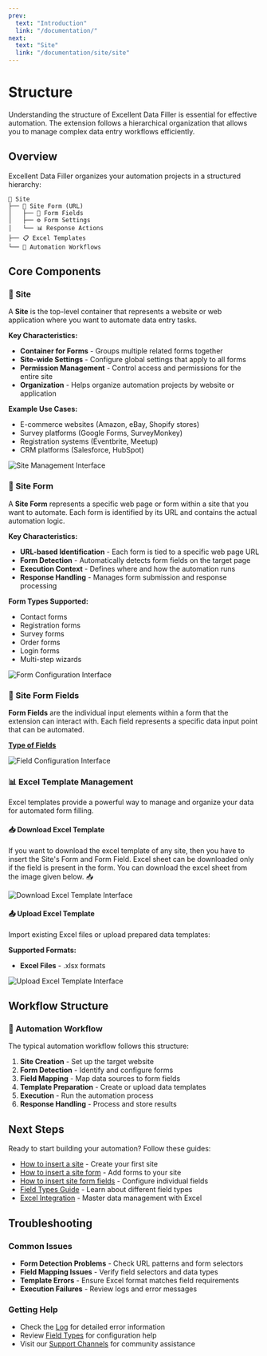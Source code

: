 ```yaml
---
prev:
  text: "Introduction"
  link: "/documentation/"
next:
  text: "Site"
  link: "/documentation/site/site"
---
```


# Structure

Understanding the structure of Excellent Data Filler is essential for effective automation. The extension follows a hierarchical organization that allows you to manage complex data entry workflows efficiently.

## Overview

Excellent Data Filler organizes your automation projects in a structured hierarchy:

```
📁 Site
├── 📄 Site Form (URL)
│   ├── 🔧 Form Fields
│   ├── ⚙️ Form Settings
│   └── 📊 Response Actions
├── 📋 Excel Templates
└── 🔄 Automation Workflows
```

## Core Components

### 🏢 Site

A **Site** is the top-level container that represents a website or web application where you want to automate data entry tasks.

**Key Characteristics:**

- **Container for Forms** - Groups multiple related forms together
- **Site-wide Settings** - Configure global settings that apply to all forms
- **Permission Management** - Control access and permissions for the entire site
- **Organization** - Helps organize automation projects by website or application

**Example Use Cases:**

- E-commerce websites (Amazon, eBay, Shopify stores)
- Survey platforms (Google Forms, SurveyMonkey)
- Registration systems (Eventbrite, Meetup)
- CRM platforms (Salesforce, HubSpot)

<img src="/image/site-01.png" alt="Site Management Interface">

### 📄 Site Form

A **Site Form** represents a specific web page or form within a site that you want to automate. Each form is identified by its URL and contains the actual automation logic.

**Key Characteristics:**

- **URL-based Identification** - Each form is tied to a specific web page URL
- **Form Detection** - Automatically detects form fields on the target page
- **Execution Context** - Defines where and how the automation runs
- **Response Handling** - Manages form submission and response processing

**Form Types Supported:**

- Contact forms
- Registration forms
- Survey forms
- Order forms
- Login forms
- Multi-step wizards

<img src="/image/form-01.png" alt="Form Configuration Interface">

### 🔧 Site Form Fields

**Form Fields** are the individual input elements within a form that the extension can interact with. Each field represents a specific data input point that can be automated.

[**Type of Fields**](/documentation/form-fields/field-types)

<img src="/image/field-01.png" alt="Field Configuration Interface">

### 📊 Excel Template Management

Excel templates provide a powerful way to manage and organize your data for automated form filling.

#### 📥 Download Excel Template

If you want to download the excel template of any site, then you have to insert the Site's Form and Form Field. Excel sheet can be downloaded only if the field is present in the form. You can download the excel sheet from the image given below. 📥

<img src="/image/download-excel-template-01.png" alt="Download Excel Template Interface">

#### 📤 Upload Excel Template

Import existing Excel files or upload prepared data templates:

**Supported Formats:**

- **Excel Files** - .xlsx formats

<img src="/image/upload-excel-template.png" alt="Upload Excel Template Interface">

## Workflow Structure

### 🔄 Automation Workflow

The typical automation workflow follows this structure:

1. **Site Creation** - Set up the target website
2. **Form Detection** - Identify and configure forms
3. **Field Mapping** - Map data sources to form fields
4. **Template Preparation** - Create or upload data templates
5. **Execution** - Run the automation process
6. **Response Handling** - Process and store results

## Next Steps

Ready to start building your automation? Follow these guides:

- [How to insert a site](/documentation/site/site#insert-site) - Create your first site
- [How to insert a site form](/documentation/form/form#insert-site-form) - Add forms to your site
- [How to insert site form fields](/documentation/form-fields/field#insert-field) - Configure individual fields
- [Field Types Guide](/documentation/form-fields/field-types) - Learn about different field types
- [Excel Integration](/documentation/functions) - Master data management with Excel

## Troubleshooting

### Common Issues

- **Form Detection Problems** - Check URL patterns and form selectors
- **Field Mapping Issues** - Verify field selectors and data types
- **Template Errors** - Ensure Excel format matches field requirements
- **Execution Failures** - Review logs and error messages

### Getting Help

- Check the [Log](/documentation/log) for detailed error information
- Review [Field Types](/documentation/form-fields/field-types) for configuration help
- Visit our [Support Channels](/documentation/#need-help) for community assistance
